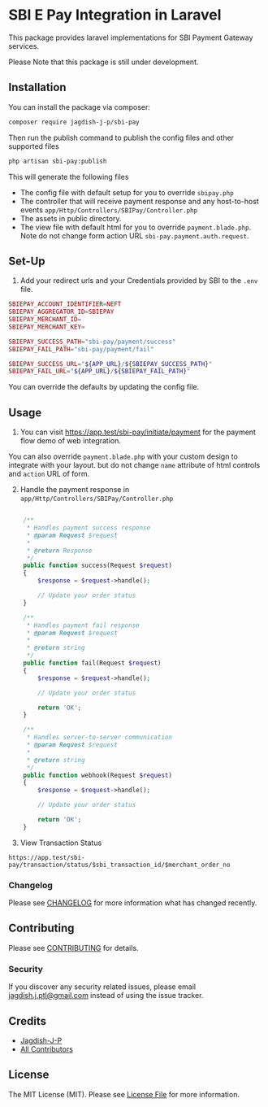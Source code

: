 # SBI E Pay Integration in Laravel

This package provides laravel implementations for SBI Payment Gateway services.

Please Note that this package is still under development.

## Installation

You can install the package via composer:

```bash
composer require jagdish-j-p/sbi-pay
```
Then run the publish command to publish the config files and other supported files

```bash
php artisan sbi-pay:publish
```

This will generate the following files

- The config file with default setup for you to override `sbipay.php`
- The controller that will receive payment response and any host-to-host events `app/Http/Controllers/SBIPay/Controller.php`
- The assets in public directory.
- The view file with default html for you to override `payment.blade.php`. Note do not change form action URL `sbi-pay.payment.auth.request`.

## Set-Up

1. Add your redirect urls and your Credentials provided by SBI to the `.env` file.

```php
SBIEPAY_ACCOUNT_IDENTIFIER=NEFT
SBIEPAY_AGGREGATOR_ID=SBIEPAY
SBIEPAY_MERCHANT_ID=
SBIEPAY_MERCHANT_KEY=

SBIEPAY_SUCCESS_PATH="sbi-pay/payment/success"
SBIEPAY_FAIL_PATH="sbi-pay/payment/fail"

SBIEPAY_SUCCESS_URL="${APP_URL}/${SBIEPAY_SUCCESS_PATH}"
SBIEPAY_FAIL_URL="${APP_URL}/${SBIEPAY_FAIL_PATH}"
```

You can override the defaults by updating the config file.



## Usage

1. You can visit <a href='https://app.test/sbi-pay/initiate/payment'>https://app.test/sbi-pay/initiate/payment</a> for the payment flow demo of web integration.

You can also override `payment.blade.php` with your custom design to integrate with your layout. but do not change `name` attribute of html controls and `action` URL of form.


2. Handle the payment response in `app/Http/Controllers/SBIPay/Controller.php`

```php

    /**
     * Handles payment success response
     * @param Request $request
     *
     * @return Response
     */
    public function success(Request $request)
    {
        $response = $request->handle();

        // Update your order status
    }

    /**
     * Handles payment fail response
     * @param Request $request
     *
     * @return string
     */
    public function fail(Request $request)
    {
        $response = $request->handle();

        // Update your order status

        return 'OK';
    }

    /**
     * Handles server-to-server communication
     * @param Request $request
     *
     * @return string
     */
    public function webhook(Request $request)
    {
        $response = $request->handle();

        // Update your order status

        return 'OK';
    }
```

3. View Transaction Status

```
https://app.test/sbi-pay/transaction/status/$sbi_transaction_id/$merchant_order_no
```


### Changelog

Please see [CHANGELOG](CHANGELOG.md) for more information what has changed recently.

## Contributing

Please see [CONTRIBUTING](CONTRIBUTING.md) for details.

### Security

If you discover any security related issues, please email jagdish.j.ptl@gmail.com instead of using the issue tracker.

## Credits

- [Jagdish-J-P](https://github.com/jagdish-j-p)
- [All Contributors](../../contributors)

## License

The MIT License (MIT). Please see [License File](LICENSE.md) for more information.
